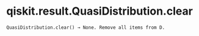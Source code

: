# qiskit.result.QuasiDistribution.clear

`QuasiDistribution.clear() → None. Remove all items from D.`
